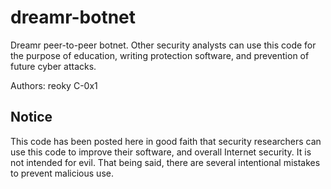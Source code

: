 # dreamr-botnet
Dreamr peer-to-peer botnet. Other security analysts can use this code for the purpose of education, writing protection software, and prevention of future cyber attacks.

Authors:
reoky
C-0x1

## Notice
This code has been posted here in good faith that security researchers can use this code to improve their software, and overall Internet security. It is not intended for evil. That being said, there are several intentional mistakes to prevent malicious use.
